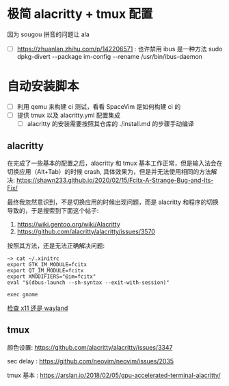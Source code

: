 # 极简 alacritty + tmux 配置
因为 sougou 拼音的问题让 ala
- [ ] https://zhuanlan.zhihu.com/p/142206571 : 也许禁用 ibus 是一种方法
sudo dpkg-divert --package im-config --rename /usr/bin/ibus-daemon

# 自动安装脚本
- [ ] 利用 qemu 来构建 ci 测试，看看 SpaceVim 是如何构建 ci 的
- [ ] 提供 tmux 以及 alacritty.yml 配置集成
  - [ ] alacritty 的安装需要按照其仓库的 ./install.md 的步骤手动编译

## alacritty
在完成了一些基本的配置之后，alacritty 和 tmux 基本工作正常，但是输入法会在切换应用（Alt+Tab）的时候 crash, 具体效果为，但是并无法使用相同的方法解决:
https://shawn233.github.io/2020/02/15/Fcitx-A-Strange-Bug-and-Its-Fix/

最终我忽然意识到，不是切换应用的时候出现问题，而是 alacritty 和程序的切换导致的，于是搜索到下面这个帖子:
1. https://wiki.gentoo.org/wiki/Alacritty
2. https://github.com/alacritty/alacritty/issues/3570

按照其方法，还是无法正确解决问题:
```
~> cat ~/.xinitrc
export GTK_IM_MODULE=fcitx
export QT_IM_MODULE=fcitx
export XMODIFIERS="@im=fcitx"
eval "$(dbus-launch --sh-syntax --exit-with-session)"

exec gnome
```

[检查 x11 还是 wayland](https://unix.stackexchange.com/questions/202891/how-to-know-whether-wayland-or-x11-is-being-used)

## tmux
颜色设置: https://github.com/alacritty/alacritty/issues/3347

sec delay : https://github.com/neovim/neovim/issues/2035

tmux 基本 :
https://arslan.io/2018/02/05/gpu-accelerated-terminal-alacritty/
